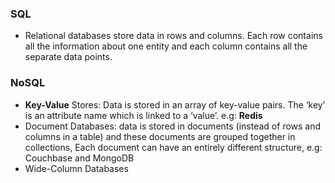 ### SQL
- Relational databases store data in rows and columns. Each row contains all
the information about one entity and each column contains all the separate
data points.
### NoSQL
- **Key-Value** Stores: Data is stored in an array of key-value pairs. The ‘key’ is an attribute name which is linked to a ‘value’. e.g: **Redis**
- Document Databases: data is stored in documents (instead of rows and columns in a table) and these documents are grouped together in collections, Each document can have an entirely different structure, e.g: Couchbase	and MongoDB
- Wide-Column Databases
<!--stackedit_data:
eyJoaXN0b3J5IjpbMzA5NTI3NTYxXX0=
-->